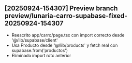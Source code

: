 ## [20250924-154307] Preview branch preview/lunaria-carro-supabase-fixed-20250924-154307

- Reescrito app/carro/page.tsx con import correcto desde '@/lib/supabase/client'
- Usa Producto desde '@/lib/products' y fetch real con supabase.from('productos')
- Eliminado import roto anterior

